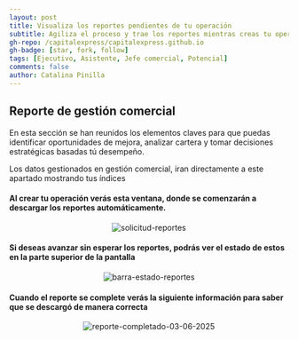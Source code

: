 ```yaml
---
layout: post
title: Visualiza los reportes pendientes de tu operación
subtitle: Agiliza el proceso y trae los reportes mientras creas tu operación
gh-repo: /capitalexpress/capitalexpress.github.io
gh-badge: [star, fork, follow]
tags: [Ejecutivo, Asistente, Jefe comercial, Potencial]
comments: false
author: Catalina Pinilla
---
```


## Reporte de gestión comercial

En esta sección se han reunidos los elementos claves para que puedas identificar oportunidades de mejora, analizar cartera y tomar decisiones estratégicas basadas tú desempeño.

Los datos gestionados en gestión comercial, iran directamente a este apartado mostrando tus índices

#### Al crear tu operación verás esta ventana, donde se comenzarán a descargar los reportes automáticamente.

<p align="center">
  <img src="https://cdn.capitalexpress.cl/img/solicitud-reportes-06-2025.jpg" alt="solicitud-reportes">
</p>

#### Si deseas avanzar sin esperar los reportes, podrás ver el estado de estos en la parte superior de la pantalla

<p align="center">
  <img src="https://cdn.capitalexpress.cl/img/barra-estado-reportes.jpg" alt="barra-estado-reportes">
</p>

#### Cuando el reporte se complete verás la siguiente información para saber que se descargó de manera correcta

<p align="center">
  <img src="https://cdn.capitalexpress.cl/img/reporte-completado-03-06-2025.jpg" alt="reporte-completado-03-06-2025">
</p>
